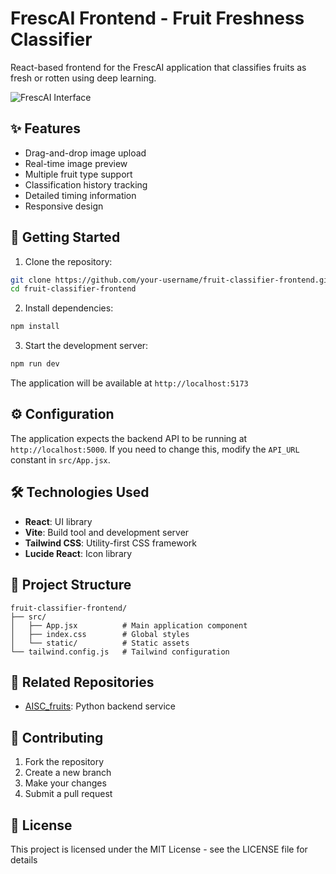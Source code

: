# FrescAI Frontend - Fruit Freshness Classifier

React-based frontend for the FrescAI application that classifies fruits as fresh or rotten using deep learning.

![FrescAI Interface](path-to-screenshot.png)

## ✨ Features

- Drag-and-drop image upload
- Real-time image preview
- Multiple fruit type support
- Classification history tracking
- Detailed timing information
- Responsive design

## 🚀 Getting Started

1. Clone the repository:
```bash
git clone https://github.com/your-username/fruit-classifier-frontend.git
cd fruit-classifier-frontend
```

2. Install dependencies:
```bash
npm install
```

3. Start the development server:
```bash
npm run dev
```

The application will be available at `http://localhost:5173`

## ⚙️ Configuration

The application expects the backend API to be running at `http://localhost:5000`. If you need to change this, modify the `API_URL` constant in `src/App.jsx`.

## 🛠️ Technologies Used

- **React**: UI library
- **Vite**: Build tool and development server
- **Tailwind CSS**: Utility-first CSS framework
- **Lucide React**: Icon library

## 📁 Project Structure

```
fruit-classifier-frontend/
├── src/
│   ├── App.jsx          # Main application component
│   ├── index.css        # Global styles
│   └── static/          # Static assets
└── tailwind.config.js   # Tailwind configuration
```

## 🔗 Related Repositories

- [AISC_fruits](https://github.com/your-username/AISC_fruits): Python backend service

## 🤝 Contributing

1. Fork the repository
2. Create a new branch
3. Make your changes
4. Submit a pull request

## 📝 License

This project is licensed under the MIT License - see the LICENSE file for details

